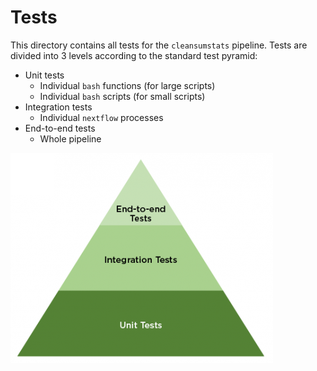 # Tests

This directory contains all tests for the `cleansumstats` pipeline. Tests
are divided into 3 levels according to the standard test pyramid:

- Unit tests
  - Individual `bash` functions (for large scripts)
  - Individual `bash` scripts (for small scripts)
- Integration tests
  - Individual `nextflow` processes
- End-to-end tests
  - Whole pipeline

![Test pyramid](test-pyramid.png)
